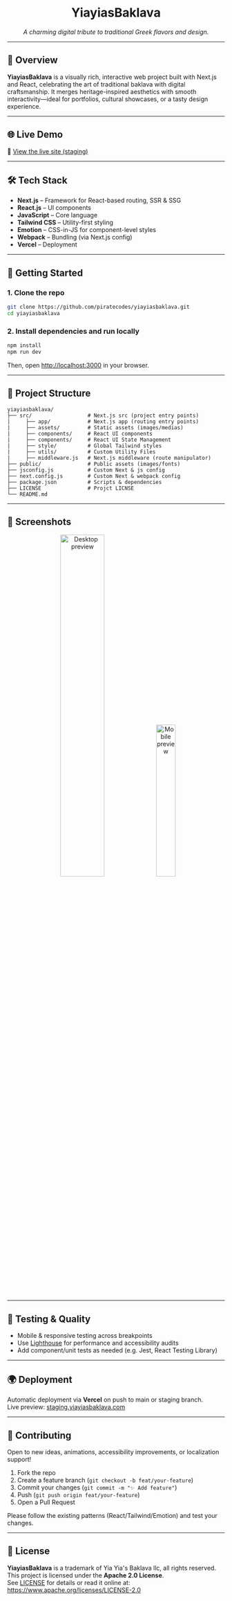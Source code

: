 <p align="center">
  <h1 align="center">YiayiasBaklava</h1>
  <p align="center"><em>A charming digital tribute to traditional Greek flavors and design.</em></p>
</p>

---

## 🧁 Overview

**YiayiasBaklava** is a visually rich, interactive web project built with Next.js and React, celebrating the art of traditional baklava with digital craftsmanship. It merges heritage-inspired aesthetics with smooth interactivity—ideal for portfolios, cultural showcases, or a tasty design experience.

---

## 🌐 Live Demo

🔗 [View the live site (staging)](https://staging.yiayiasbaklava.com/)

---

## 🛠 Tech Stack

- **Next.js** – Framework for React-based routing, SSR & SSG
- **React.js** – UI components
- **JavaScript** – Core language
- **Tailwind CSS** – Utility-first styling
- **Emotion** – CSS-in-JS for component-level styles
- **Webpack** – Bundling (via Next.js config)
- **Vercel** – Deployment

---

## 🚀 Getting Started

### 1. Clone the repo
```bash
git clone https://github.com/piratecodes/yiayiasbaklava.git
cd yiayiasbaklava
```

### 2. Install dependencies and run locally
```bash
npm install
npm run dev
```
Then, open [http://localhost:3000](http://localhost:3000) in your browser.

---

## 📁 Project Structure

```
yiayiasbaklava/
├── src/                  # Next.js src (project entry points)
|     ├── app/            # Next.js app (routing entry points)
|     ├── assets/         # Static assets (images/medias)
|     ├── components/     # React UI components
|     ├── components/     # React UI State Management
|     ├── style/          # Global Tailwind styles
|     ├── utils/          # Custom Utility Files
|     ├── middleware.js   # Next.js middleware (route manipulator)
├── public/               # Public assets (images/fonts)
├── jsconfig.js           # Custom Next & js config
├── next.config.js        # Custom Next & webpack config
├── package.json          # Scripts & dependencies
├── LICENSE               # Projct LICNSE
└── README.md
```

---

## 📸 Screenshots

<p align="center">
  <img src="https://staging.yiayiasbaklava.com/screenshot-desktop.png" alt="Desktop preview" width="45%" />
  <img src="https://staging.yiayiasbaklava.com/screenshot-mobile.png" alt="Mobile preview" width="30%" />
</p>

---

## 🧪 Testing & Quality

- Mobile & responsive testing across breakpoints
- Use [Lighthouse](https://developers.google.com/web/tools/lighthouse) for performance and accessibility audits
- Add component/unit tests as needed (e.g. Jest, React Testing Library)

---

## 🌍 Deployment

Automatic deployment via **Vercel** on push to main or staging branch.  
Live preview: [staging.yiayiasbaklava.com](https://staging.yiayiasbaklava.com/)

---

## 🙌 Contributing

Open to new ideas, animations, accessibility improvements, or localization support!

1. Fork the repo  
2. Create a feature branch (`git checkout -b feat/your-feature`)  
3. Commit your changes (`git commit -m "✨ Add feature"`)  
4. Push (`git push origin feat/your-feature`)  
5. Open a Pull Request  

Please follow the existing patterns (React/Tailwind/Emotion) and test your changes.

---

## 📄 License

**YiayiasBaklava** is a trademark of Yia Yia's Baklava llc, all rights reserved.  
This project is licensed under the **Apache 2.0 License**.  
See [LICENSE](LICENSE) for details or read it online at:  
https://www.apache.org/licenses/LICENSE-2.0